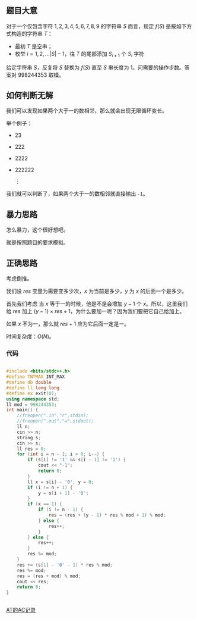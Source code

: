 ## 题目大意

对于一个仅包含字符 $1,2,3,4,5,6,7,8,9$ 的字符串  $S$ 而言，规定 $f(S)$ 是按如下方式构造的字符串 $T$：
- 最初 $T$ 是空串；
- 枚举 $i = 1, 2, \dots |S| - 1$，往 $T$ 的尾部添加 $S_{i+1}$ 个 $S_i$ 字符

给定字符串 $S$，反复将 $S$ 替换为 $f(S)$ 直至 $S$ 串长度为 $1$。问需要的操作步数。答案对 $998244353$ 取模。


## 如何判断无解

我们可以发现如果两个大于一的数相邻，那么就会出现无限循环变长。

举个例子：

- $23$
- $222$
- $2222$
- $222222$

	⋮
    
我们就可以判断了，如果两个大于一的数相邻就直接输出 `-1`。

## 暴力思路

怎么暴力，这个很好想吧。

就是按照题目的要求模拟。

## 正确思路

考虑倒推。

我们设 $res$ 变量为需要变多少次，$x$ 为当前是多少，$y$ 为 $x$ 的后面一个是多少。

首先我们考虑 当 $x$ 等于一的时候，他是不是会增加 $y-1$ 个 $x$。所以，这里我们 给 $res$ 加上 $(y-1) \times res+1$，为什么要加一呢？因为我们要把它自己给加上。

如果 $x$ 不为一，那么就 $res+1$ 应为它后面一定是一。

时间复杂度：$O(N)$。

### 代码


~~~cpp

#include <bits/stdc++.h>
#define TNTMAX INT_MAX
#define db double
#define ll long long
#define ex exit(0);
using namespace std;
ll mod = 998244353;
int main() {
	//freopen(".in","r",stdin);
	//freopen(".out","w",stdout);
	ll n;
	cin >> n;
	string s;
	cin >> s;
	ll res = 0;
	for (int i = n - 1; i > 0; i--) {
		if (s[i] != '1' && s[i - 1] != '1') {
			cout << "-1";
			return 0;
		}
		ll x = s[i] - '0', y = 0;
		if (i != n + 1) {
			y = s[i + 1] - '0';
		}
		if (x == 1) {
			if (i != n - 1) {
				res = (res + (y - 1) * res % mod + 1) % mod;
			} else {
				res++;
			}
		} else {
			res++;
		}
		res %= mod;
	}
	res += (s[1] - '0' - 1) * res % mod;
	res %= mod;
	res = (res + mod) % mod;
	cout << res;
	return 0;
}



~~~

[AT的AC记录](https://atcoder.jp/contests/abc313/submissions/44340098)